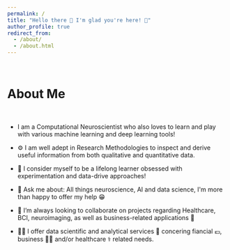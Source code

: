 ```yaml
---
permalink: /
title: "Hello there 👋 I'm glad you're here! 🥳"
author_profile: true
redirect_from:
  - /about/
  - /about.html
---
```


<br>

# About Me

<br>

- I am a Computational Neuroscientist who also loves to learn and play with various machine learning and deep learning tools!

- ⚙️ I am well adept in Research Methodologies to inspect and derive useful information from both qualitative and quantitative data.

- 🌱 I consider myself to be a lifelong learner obsessed with experimentation and data-drive approaches!

- 💬 Ask me about: All things neuroscience, AI and data science, I'm more than happy to offer my help :grin:

- 👯 I’m always looking to collaborate on projects regarding Healthcare, BCI, neuroimaging, as well as business-related applications :brain:

- 🧑‍💻 I offer data scientific and analytical services :memo: concering fiancial :pound:, business 👩‍💼 and/or healthcare :medical_symbol: related needs.
